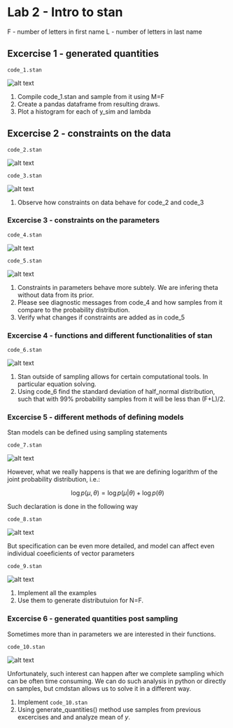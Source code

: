 # Lab 2 -  Intro to stan
F - number of letters in first name
L - number of letters in last name


## Excercise 1 - generated quantities
```code_1.stan```

![alt text](code_1.png)

1. Compile code_1.stan and sample from it using M=F
2. Create a pandas dataframe from resulting draws.
3. Plot a histogram for each of y_sim and lambda

## Excercise 2 - constraints on the data
```code_2.stan```

![alt text](code_2.png)

```code_3.stan```

![alt text](code_3.png)

1. Observe how constraints on data behave for code_2 and code_3

### Excercise 3 - constraints on the parameters
```code_4.stan```

![alt text](code_4.png)

```code_5.stan```

![alt text](code_5.png)

1. Constraints in parameters behave more subtely. We are infering theta without data from its prior.
2. Please see diagnostic messages from code_4 and how samples from it compare to the probability distribution.
3. Verify what changes if constraints are added as in code_5

### Excercise 4 - functions and different functionalities of stan

```code_6.stan```

![alt text](code_6.png)

1. Stan outside of sampling allows for certain computational tools. In particular equation solving.
2. Using code_6 find the standard deviation of half_normal distribution, such that with 99% probability samples from it will be less than (F+L)/2.

### Excercise 5 - different methods of defining models

Stan models can be defined using sampling statements

```code_7.stan```

![alt text](code_7.png)

However, what we really happens is that we are defining logarithm of the joint probability distribution, i.e.:

$$
\log p(\mu,\theta)=\log p(\mu|\theta)+\log p(\theta)
$$

Such declaration is done in the following way 


```code_8.stan```

![alt text](code_8.png)

But specification can be even more detailed, and model can affect even individual coeeficients of vector parameters

```code_9.stan```

![alt text](code_9.png)

1. Implement all the examples
2. Use them to generate distributuion for N=F.


### Excercise 6 - generated quantities post sampling

Sometimes more than in parameters we are interested in their functions. 


```code_10.stan```

![alt text](code_10.png)

Unfortunately, such interest can happen after we complete sampling which can be often time consuming. We can do such analysis in python or directly on samples, but cmdstan allows us to solve it in a different way. 

1. Implement ```code_10.stan```
2. Using generate_quantities() method use samples from previous excercises and and analyze mean of $y$.

